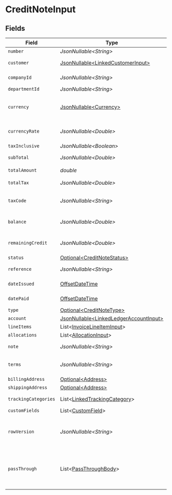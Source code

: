 # CreditNoteInput


## Fields

| Field                                                                                                                                                   | Type                                                                                                                                                    | Required                                                                                                                                                | Description                                                                                                                                             | Example                                                                                                                                                 |
| ------------------------------------------------------------------------------------------------------------------------------------------------------- | ------------------------------------------------------------------------------------------------------------------------------------------------------- | ------------------------------------------------------------------------------------------------------------------------------------------------------- | ------------------------------------------------------------------------------------------------------------------------------------------------------- | ------------------------------------------------------------------------------------------------------------------------------------------------------- |
| `number`                                                                                                                                                | *JsonNullable\<String>*                                                                                                                                 | :heavy_minus_sign:                                                                                                                                      | Credit note number.                                                                                                                                     | OIT00546                                                                                                                                                |
| `customer`                                                                                                                                              | [JsonNullable\<LinkedCustomerInput>](../../models/components/LinkedCustomerInput.md)                                                                    | :heavy_minus_sign:                                                                                                                                      | The customer this entity is linked to.                                                                                                                  |                                                                                                                                                         |
| `companyId`                                                                                                                                             | *JsonNullable\<String>*                                                                                                                                 | :heavy_minus_sign:                                                                                                                                      | The company ID the transaction belongs to                                                                                                               | 12345                                                                                                                                                   |
| `departmentId`                                                                                                                                          | *JsonNullable\<String>*                                                                                                                                 | :heavy_minus_sign:                                                                                                                                      | The ID of the department                                                                                                                                | 12345                                                                                                                                                   |
| `currency`                                                                                                                                              | [JsonNullable\<Currency>](../../models/components/Currency.md)                                                                                          | :heavy_minus_sign:                                                                                                                                      | Indicates the associated currency for an amount of money. Values correspond to [ISO 4217](https://en.wikipedia.org/wiki/ISO_4217).                      | USD                                                                                                                                                     |
| `currencyRate`                                                                                                                                          | *JsonNullable\<Double>*                                                                                                                                 | :heavy_minus_sign:                                                                                                                                      | Currency Exchange Rate at the time entity was recorded/generated.                                                                                       | 0.69                                                                                                                                                    |
| `taxInclusive`                                                                                                                                          | *JsonNullable\<Boolean>*                                                                                                                                | :heavy_minus_sign:                                                                                                                                      | Amounts are including tax                                                                                                                               | true                                                                                                                                                    |
| `subTotal`                                                                                                                                              | *JsonNullable\<Double>*                                                                                                                                 | :heavy_minus_sign:                                                                                                                                      | Sub-total amount, normally before tax.                                                                                                                  | 27500                                                                                                                                                   |
| `totalAmount`                                                                                                                                           | *double*                                                                                                                                                | :heavy_check_mark:                                                                                                                                      | Amount of transaction                                                                                                                                   | 49.99                                                                                                                                                   |
| `totalTax`                                                                                                                                              | *JsonNullable\<Double>*                                                                                                                                 | :heavy_minus_sign:                                                                                                                                      | Total tax amount applied to this invoice.                                                                                                               | 2500                                                                                                                                                    |
| `taxCode`                                                                                                                                               | *JsonNullable\<String>*                                                                                                                                 | :heavy_minus_sign:                                                                                                                                      | Applicable tax id/code override if tax is not supplied on a line item basis.                                                                            | 1234                                                                                                                                                    |
| `balance`                                                                                                                                               | *JsonNullable\<Double>*                                                                                                                                 | :heavy_minus_sign:                                                                                                                                      | The balance reflecting any payments made against the transaction.                                                                                       | 27500                                                                                                                                                   |
| `remainingCredit`                                                                                                                                       | *JsonNullable\<Double>*                                                                                                                                 | :heavy_minus_sign:                                                                                                                                      | Indicates the total credit amount still available to apply towards the payment.                                                                         | 27500                                                                                                                                                   |
| `status`                                                                                                                                                | [Optional\<CreditNoteStatus>](../../models/components/CreditNoteStatus.md)                                                                              | :heavy_minus_sign:                                                                                                                                      | Status of credit notes                                                                                                                                  | authorised                                                                                                                                              |
| `reference`                                                                                                                                             | *JsonNullable\<String>*                                                                                                                                 | :heavy_minus_sign:                                                                                                                                      | Optional reference message ie: Debit remittance detail.                                                                                                 | 123456                                                                                                                                                  |
| `dateIssued`                                                                                                                                            | [OffsetDateTime](https://docs.oracle.com/javase/8/docs/api/java/time/OffsetDateTime.html)                                                               | :heavy_minus_sign:                                                                                                                                      | Date credit note issued - YYYY:MM::DDThh:mm:ss.sTZD                                                                                                     | 2021-05-01T12:00:00.000Z                                                                                                                                |
| `datePaid`                                                                                                                                              | [OffsetDateTime](https://docs.oracle.com/javase/8/docs/api/java/time/OffsetDateTime.html)                                                               | :heavy_minus_sign:                                                                                                                                      | Date credit note paid - YYYY:MM::DDThh:mm:ss.sTZD                                                                                                       | 2021-05-01T12:00:00.000Z                                                                                                                                |
| `type`                                                                                                                                                  | [Optional\<CreditNoteType>](../../models/components/CreditNoteType.md)                                                                                  | :heavy_minus_sign:                                                                                                                                      | Type of payment                                                                                                                                         | accounts_receivable_credit                                                                                                                              |
| `account`                                                                                                                                               | [JsonNullable\<LinkedLedgerAccountInput>](../../models/components/LinkedLedgerAccountInput.md)                                                          | :heavy_minus_sign:                                                                                                                                      | N/A                                                                                                                                                     |                                                                                                                                                         |
| `lineItems`                                                                                                                                             | List\<[InvoiceLineItemInput](../../models/components/InvoiceLineItemInput.md)>                                                                          | :heavy_minus_sign:                                                                                                                                      | N/A                                                                                                                                                     |                                                                                                                                                         |
| `allocations`                                                                                                                                           | List\<[AllocationInput](../../models/components/AllocationInput.md)>                                                                                    | :heavy_minus_sign:                                                                                                                                      | N/A                                                                                                                                                     |                                                                                                                                                         |
| `note`                                                                                                                                                  | *JsonNullable\<String>*                                                                                                                                 | :heavy_minus_sign:                                                                                                                                      | Optional note to be associated with the credit note.                                                                                                    | Some notes about this credit note                                                                                                                       |
| `terms`                                                                                                                                                 | *JsonNullable\<String>*                                                                                                                                 | :heavy_minus_sign:                                                                                                                                      | Optional terms to be associated with the credit note.                                                                                                   | Some terms about this credit note                                                                                                                       |
| `billingAddress`                                                                                                                                        | [Optional\<Address>](../../models/components/Address.md)                                                                                                | :heavy_minus_sign:                                                                                                                                      | N/A                                                                                                                                                     |                                                                                                                                                         |
| `shippingAddress`                                                                                                                                       | [Optional\<Address>](../../models/components/Address.md)                                                                                                | :heavy_minus_sign:                                                                                                                                      | N/A                                                                                                                                                     |                                                                                                                                                         |
| `trackingCategories`                                                                                                                                    | List\<[LinkedTrackingCategory](../../models/components/LinkedTrackingCategory.md)>                                                                      | :heavy_minus_sign:                                                                                                                                      | A list of linked tracking categories.                                                                                                                   |                                                                                                                                                         |
| `customFields`                                                                                                                                          | List\<[CustomField](../../models/components/CustomField.md)>                                                                                            | :heavy_minus_sign:                                                                                                                                      | N/A                                                                                                                                                     |                                                                                                                                                         |
| `rowVersion`                                                                                                                                            | *JsonNullable\<String>*                                                                                                                                 | :heavy_minus_sign:                                                                                                                                      | A binary value used to detect updates to a object and prevent data conflicts. It is incremented each time an update is made to the object.              | 1-12345                                                                                                                                                 |
| `passThrough`                                                                                                                                           | List\<[PassThroughBody](../../models/components/PassThroughBody.md)>                                                                                    | :heavy_minus_sign:                                                                                                                                      | The pass_through property allows passing service-specific, custom data or structured modifications in request body when creating or updating resources. |                                                                                                                                                         |